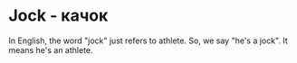 # Jock - качок




In English, the word "jock" just refers to athlete. So, we say "he's a jock". It means he's an athlete.